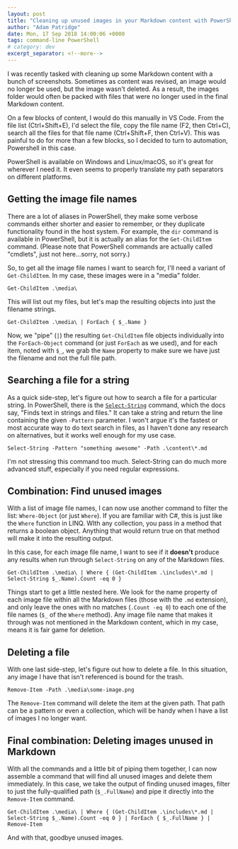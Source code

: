 ```yaml
---
layout: post
title: "Cleaning up unused images in your Markdown content with PowerShell"
author: "Adam Patridge"
date: Mon, 17 Sep 2018 14:00:06 +0000
tags: command-line PowerShell
# category: dev
excerpt_separator: <!--more-->
---
```


I was recently tasked with cleaning up some Markdown content with a bunch of screenshots. Sometimes as content was revised, an image would no longer be used, but the image wasn't deleted. As a result, the images folder would often be packed with files that were no longer used in the final Markdown content.

On a few blocks of content, I would do this manually in VS Code. From the file list (Ctrl+Shift+E), I'd select the file, copy the file name (F2, then Ctrl+C), search all the files for that file name (Ctrl+Shift+F, then Ctrl+V). This was painful to do for more than a few blocks, so I decided to turn to automation, Powershell in this case.

PowerShell is available on Windows and Linux/macOS, so it's great for wherever I need it. It even seems to properly translate my path separators on different platforms.

<!--more-->

## Getting the image file names

There are a lot of aliases in PowerShell, they make some verbose commands either shorter and easier to remember, or they duplicate functionality found in the host system. For example, the `dir` command is available in PowerShell, but it is actually an alias for the `Get-ChildItem` command. (Please note that PowerShell commands are actually called "cmdlets", just not here…sorry, not sorry.)

So, to get all the image file names I want to search for, I'll need a variant of `Get-ChildItem`. In my case, these images were in a "media" folder.

<!-- language: powershell -->

    Get-ChildItem .\media\

This will list out my files, but let's map the resulting objects into just the filename strings.

<!-- language: powershell -->

    Get-ChildItem .\media\ | ForEach { $_.Name }

Now, we "pipe" (`|`) the resulting `Get-ChildItem` file objects individually into the `ForEach-Object` command (or just `ForEach` as we used), and for each item, noted with `$_`, we grab the `Name` property to make sure we have just the filename and not the full file path.

## Searching a file for a string

As a quick side-step, let's figure out how to search a file for a particular string. In PowerShell, there is the [`Select-String`](https://docs.microsoft.com/en-us/powershell/module/microsoft.powershell.utility/select-string?view=powershell-6) command, which the docs say, "Finds text in strings and files."  It can take a string and return the line containing the given `-Pattern` parameter. I won't argue it's the fastest or most accurate way to do text search in files, as I haven't done any research on alternatives, but it works well enough for my use case.

<!-- language: powershell -->

    Select-String -Pattern "something awesome" -Path .\content\*.md

I'm not stressing this command too much. Select-String can do much more advanced stuff, especially if you need regular expressions.

## Combination: Find unused images

With a list of image file names, I can now use another command to filter the list: `Where-Object` (or just `Where`). If you are familiar with C#, this is just like the `Where` function in LINQ. WIth any collection, you pass in a method that returns a boolean object. Anything that would return true on that method will make it into the resulting output.

In this case, for each image file name, I want to see if it **doesn't** produce any results when run through `Select-String` on any of the Markdown files.

<!-- language: powershell -->

    Get-ChildItem .\media\ | Where { (Get-ChildItem .\includes\*.md | Select-String $_.Name).Count -eq 0 }

Things start to get a little nested here. We look for the name property of each image file within all the Markdown files (those with the `.md` extension), and only leave the ones with no matches (`.Count -eq 0`) to each one of the file names (`$_` of the `Where` method). Any image file name that makes it through was not mentioned in the Markdown content, which in my case, means it is fair game for deletion.

## Deleting a file

With one last side-step, let's figure out how to delete a file. In this situation, any image I have that isn't referenced is bound for the trash.

<!-- language: powershell -->

    Remove-Item -Path .\media\some-image.png

The `Remove-Item` command will delete the item at the given path. That path can be a pattern or even a collection, which will be handy when I have a list of images I no longer want. 

## Final combination: Deleting images unused in Markdown

With all the commands and a little bit of piping them together, I can now assemble a command that will find all unused images and delete them immediately. In this case, we take the output of finding unused images, filter to just the fully-qualified path (`$_.FullName`) and pipe it directly into the `Remove-Item` command.

<!-- language: powershell -->

    Get-ChildItem .\media\ | Where { (Get-ChildItem .\includes\*.md | Select-String $_.Name).Count -eq 0 } | ForEach { $_.FullName } | Remove-Item

And with that, goodbye unused images.

